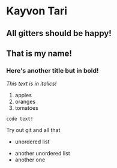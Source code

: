 # Kayvon Tari
## All gitters should be **happy!**
## That is my name!
### **Here's another title but in bold!**
_This text is in italics!_
1. apples
2. oranges
3. tomatoes

`code text!`

Try out git and all that
* unordered list
- another unordered list
- another one
